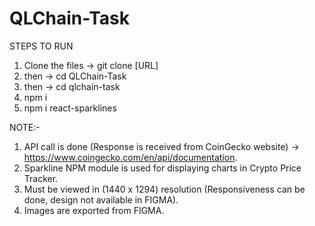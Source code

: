 # QLChain-Task

STEPS TO RUN
1. Clone the files -> git clone [URL]
2. then -> cd QLChain-Task
3. then -> cd qlchain-task
4. npm i 
5. npm i react-sparklines

NOTE:- 
1. API call is done (Response is received from CoinGecko website) -> https://www.coingecko.com/en/api/documentation.
2. Sparkline NPM module is used for displaying charts in Crypto Price Tracker.
3. Must be viewed in (1440 x 1294) resolution (Responsiveness can be done, design not available in FIGMA).
4. Images are exported from FIGMA.
